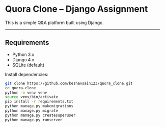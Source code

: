 # Quora Clone – Django Assignment

This is a simple Q&A platform built using Django.

---

## Requirements

- Python 3.x
- Django 4.x
- SQLite (default)

Install dependencies:

```bash
git clone https://github.com/keshavsain123/quora_clone.git
cd quora-clone
python -m venv venv
source venv/bin/activate
pip install -r requirements.txt
python manage.py makemigrations
python manage.py migrate
python manage.py createsuperuser
python manage.py runserver

```
